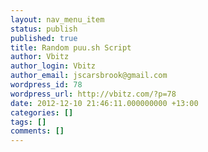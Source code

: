 ```yaml
---
layout: nav_menu_item
status: publish
published: true
title: Random puu.sh Script
author: Vbitz
author_login: Vbitz
author_email: jscarsbrook@gmail.com
wordpress_id: 78
wordpress_url: http://vbitz.com/?p=78
date: 2012-12-10 21:46:11.000000000 +13:00
categories: []
tags: []
comments: []
---
```


